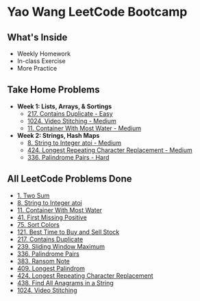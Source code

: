 # **Yao Wang LeetCode Bootcamp**
## **What's Inside**
* Weekly Homework
* In-class Exercise
* More Practice

## **Take Home Problems**
* **Week 1: Lists, Arrays, & Sortings**
  * [217. Contains Duplicate - Easy](https://github.com/wwwy120/Yao-Wang-LeetCode-BootCamp/blob/main/Week%201-Lists%2C%20Arrays%2C%20Sortings/Homework/217.%20Contains%20Duplicate.py)
  * [1024. Video Stitching - Medium](https://github.com/wwwy120/Yao-Wang-LeetCode-BootCamp/blob/main/Week%201-Lists%2C%20Arrays%2C%20Sortings/Homework/1024.%20Video%20Stitching.py)
  * [11. Container With Most Water - Medium](https://github.com/wwwy120/Yao-Wang-LeetCode-BootCamp/blob/main/Week%201-Lists%2C%20Arrays%2C%20Sortings/Homework/11.%20Container%20With%20Most%20Water.py)
* **Week 2: Strings, Hash Maps**
    * [8. String to Integer atoi - Medium]()
    * [424. Longest Repeating Character Replacement - Medium]()
    * [336. Palindrome Pairs - Hard]()

## **All LeetCode Problems Done**
* [1. Two Sum](https://github.com/wwwy120/Yao-Wang-LeetCode-BootCamp/blob/main/Week%201-Lists%2C%20Arrays%2C%20Sortings/Practice/1.%20Two%20Sum.py)
* [8. String to Integer atoi](123)
* [11. Container With Most Water](https://github.com/wwwy120/Yao-Wang-LeetCode-BootCamp/blob/main/Week%201-Lists%2C%20Arrays%2C%20Sortings/Homework/11.%20Container%20With%20Most%20Water.py)
* [41. First Missing Positive](/Week%202-Strings,%20Hash%20Maps/Practice/41.%20First%20Missing%20Positive.py)
* [75. Sort Colors](https://github.com/wwwy120/Yao-Wang-LeetCode-BootCamp/blob/main/Week%201-Lists%2C%20Arrays%2C%20Sortings/In-class%20Exercise/75.%20Sort%20Colors.py)
* [121. Best Time to Buy and Sell Stock](https://github.com/wwwy120/Yao-Wang-LeetCode-BootCamp/blob/main/Week%201-Lists%2C%20Arrays%2C%20Sortings/In-class%20Exercise/121.%20Best%20Time%20to%20Buy%20and%20Sell%20Stock.py)
* [217. Contains Duplicate](https://github.com/wwwy120/Yao-Wang-LeetCode-BootCamp/blob/main/Week%201-Lists%2C%20Arrays%2C%20Sortings/Homework/217.%20Contains%20Duplicate.py)
* [239. Sliding Window Maximum](https://github.com/wwwy120/Yao-Wang-LeetCode-BootCamp/blob/main/Week%201-Lists%2C%20Arrays%2C%20Sortings/In-class%20Exercise/239.%20Sliding%20Window%20Maximum.py)
* [336. Palindrome Pairs](123)
* [383. Ransom Note](/Week%202-Strings,%20Hash%20Maps/Practice/383.%20Ransom%20Note.py)
* [409. Longest Palindrom](/Week%202-Strings,%20Hash%20Maps/Practice/409.%20Longest%20Palindrome.py)
* [424. Longest Repeating Character Replacement](123)
* [438. Find All Anagrams in a String](/Week%202-Strings,%20Hash%20Maps/Practice/438.%20Find%20All%20Anagrams%20in%20a%20String.py)
* [1024. Video Stitching](https://github.com/wwwy120/Yao-Wang-LeetCode-BootCamp/blob/main/Week%201-Lists%2C%20Arrays%2C%20Sortings/Homework/1024.%20Video%20Stitching.py)
